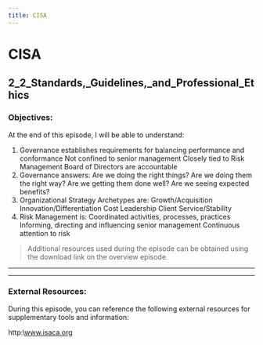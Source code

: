 ```yaml
---
title: CISA
---
```


# CISA
## 2_2_Standards,_Guidelines,_and_Professional_Ethics
### Objectives:

At the end of this episode, I will be able to understand:

1. Governance establishes requirements for balancing performance and conformance Not confined to senior management Closely tied to Risk Management Board of Directors are accountable
2. Governance answers: Are we doing the right things? Are we doing them the right way? Are we getting them done well? Are we seeing expected benefits?
3. Organizational Strategy Archetypes are: Growth/Acquisition Innovation/Differentiation Cost Leadership Client Service/Stability
4. Risk Management is: Coordinated activities, processes, practices Informing, directing and influencing senior management Continuous attention to risk






>Additional resources used during the episode can be obtained using the download link on the overview episode.

-----------------------------------------------------------






-----------------------------------------------------------
### External Resources:

During this episode, you can reference the following external resources for supplementary tools and information:

http:\www.isaca.org
